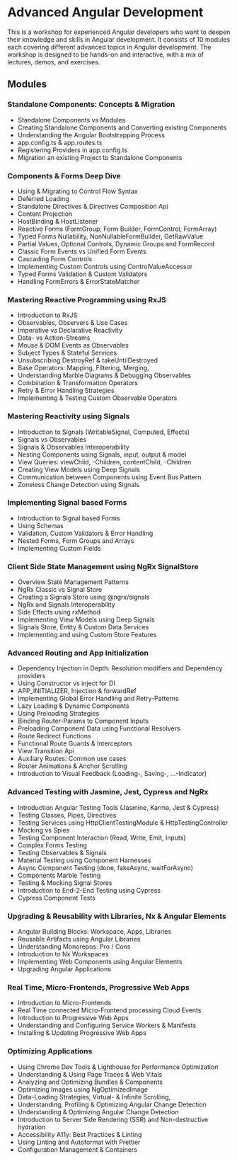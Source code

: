 # Advanced Angular Development

This is a workshop for experienced Angular developers who want to deepen their knowledge and skills in Angular development. It consists of 10 modules each covering different advanced topics in Angular development. The workshop is designed to be hands-on and interactive, with a mix of lectures, demos, and exercises.

## Modules

### Standalone Components: Concepts & Migration

- Standalone Components vs Modules
- Creating Standalone Components and Converting existing Components
- Understanding the Angular Bootstrapping Process
- app.config.ts & app.routes.ts
- Registering Providers in app.config.ts
- Migration an existing Project to Standalone Components

### Components & Forms Deep Dive

- Using & Migrating to Control Flow Syntax
- Deferred Loading
- Standalone Directives & Directives Composition Api
- Content Projection
- HostBinding & HostListener
- Reactive Forms (FormGroup, Form Builder, FormControl, FormArray)
- Typed Forms Nullability, NonNullableFormBuilder, GetRawValue
- Partial Values, Optional Controls, Dynamic Groups and FormRecord
- Classic Form Events vs Unified Form Events
- Cascading Form Controls
- Implementing Custom Controls using ControlValueAccessor
- Typed Forms Validation & Custom Validators
- Handling FormErrors & ErrorStateMatcher

### Mastering Reactive Programming using RxJS

- Introduction to RxJS
- Observables, Observers & Use Cases
- Imperative vs Declarative Reactivity
- Data- vs Action-Streams
- Mouse & DOM Events as Observables
- Subject Types & Stateful Services
- Unsubscribing DestroyRef & takeUntilDestroyed
- Base Operators: Mapping, Filtering, Merging,
- Understanding Marble Diagrams & Debugging Observables
- Combination & Transformation Operators
- Retry & Error Handling Strategies
- Implementing & Testing Custom Observable Operators

### Mastering Reactivity using Signals

- Introduction to Signals (WritableSignal, Computed, Effects)
- Signals vs Observables
- Signals & Observables Interoperability
- Nesting Components using Signals, input, output & model
- View Queries: viewChild, -Children, contentChild, -Children
- Creating View Models using Deep Signals
- Communication between Components using Event Bus Pattern
- Zoneless Change Detection using Signals

### Implementing Signal based Forms

- Introduction to Signal based Forms
- Using Schemas
- Validation, Custom Validators & Error Handling
- Nested Forms, Form Groups and Arrays
- Implementing Custom Fields

### Client Side State Management using NgRx SignalStore

- Overview State Management Patterns
- NgRx Classic vs Signal Store
- Creating a Signals Store using @ngrx/signals
- NgRx and Signals Interoperability
- Side Effects using rxMethod
- Implementing View Models using Deep Signals
- Signals Store, Entity & Custom Data Services
- Implementing and using Custom Store Features

### Advanced Routing and App Initialization

- Dependency Injection in Depth: Resolution modifiers and Dependency providers
- Using Constructor vs inject for DI
- APP_INITIALIZER, Injection & forwardRef
- Implementing Global Error Handling and Retry-Patterns
- Lazy Loading & Dynamic Components
- Using Preloading Strategies
- Binding Router-Params to Component Inputs
- Preloading Component Data using Functional Resolvers
- Route Redirect Functions
- Functional Route Guards & Interceptors
- View Transition Api
- Auxiliary Routes: Common use cases
- Router Animations & Anchor Scrolling
- Introduction to Visual Feedback (Loading-, Saving-, ...-Indicator)

### Advanced Testing with Jasmine, Jest, Cypress and NgRx

- Introduction Angular Testing Tools (Jasmine, Karma, Jest & Cypress)
- Testing Classes, Pipes, Directives
- Testing Services using HttpClientTestingModule & HttpTestingController
- Mocking vs Spies
- Testing Component Interaction (Read, Write, Emit, Inputs)
- Complex Forms Testing
- Testing Observables & Signals
- Material Testing using Component Harnesses
- Async Component Testing (done, fakeAsync, waitForAsync)
- Components Marble Testing
- Testing & Mocking Signal Stores
- Introduction to End-2-End Testing using Cypress
- Cypress Component Tests

### Upgrading & Reusability with Libraries, Nx & Angular Elements

- Angular Building Blocks: Workspace, Apps, Libraries
- Reusable Artifacts using Angular Libraries
- Understanding Monorepos: Pro / Cons
- Introduction to Nx Workspaces
- Implementing Web Components using Angular Elements
- Upgrading Angular Applications

### Real Time, Micro-Frontends, Progressive Web Apps

- Introduction to Micro-Frontends
- Real Time connected Micro-Frontend processing Cloud Events
- Introduction to Progressive Web Apps
- Understanding and Configuring Service Workers & Manifests
- Installing & Updating Progressive Web Apps

### Optimizing Applications

- Using Chrome Dev Tools & Lighthouse for Performance Optimization
- Understanding & Using Page Traces & Web Vitals
- Analyzing and Optimizing Bundles & Components
- Optimizing Images using NgOptimizedImage
- Data-Loading Strategies, Virtual- & Infinite Scrolling,
- Understanding, Profiling & Optimizing Angular Change Detection
- Understanding & Optimizing Angular Change Detection
- Introduction to Server Side Rendering (SSR) and Non-destructive hydration
- Accessibility A11y: Best Practices & Linting
- Using Linting and Autoformat with Prettier
- Configuration Management & Containers
